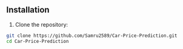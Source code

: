 ## Installation

1. Clone the repository:

```bash
git clone https://github.com/Samru2589/Car-Price-Prediction.git
cd Car-Price-Prediction
